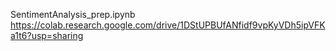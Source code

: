 SentimentAnalysis_prep.ipynb
https://colab.research.google.com/drive/1DStUPBUfANfidf9vpKyVDh5ipVFKa1t6?usp=sharing
